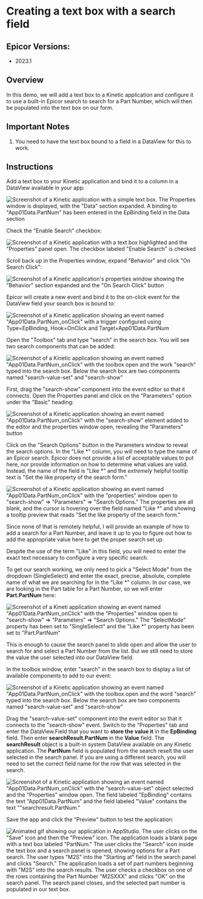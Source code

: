# Creating a text box with a search field

## Epicor Versions:

* 2023.1


## Overview

In this demo, we will add a text box to a Kinetic application and configure it to use a built-in Epicor search to search for a Part Number, which will then be populated into the text box on our form.

## Important Notes

1. You need to have the text box bound to a field in a DataView for this to work.

## Instructions

Add a text box to your Kinetic application and bind it to a column in a DataView available in your app:

![Screenshot of a Kinetic application with a simple text box. The Properties window is displayed, with the "Data" section expanded. A binding to "App01Data.PartNum" has been entered in the EpBinding field in the Data section](../_resources/TextBoxWithSearch/2025-01-21_16-09-36-798_brave_App_-_Brave.png)

Check the "Enable Search" checkbox:

![Screenshot of a Kinetic application with a text box highlighted and the "Properties" panel open. The checkbox labeled "Enable Search" is checked](../_resources/TextBoxWithSearch/2025-01-21_15-41-27-445_brave_App_-_Brave.png)


Scroll back up in the Properties window, expand "Behavior" and click "On Search Click":

![Screenshot of a Kinetic application's properties window showing the "Behavior" section expanded and the "On Search Click" button](../_resources/TextBoxWithSearch/2025-01-21_15-58-46-649_brave_App_-_Brave.png)

Epicor will create a new event and bind it to the on-click event for the DataView field your search box is bound to:

![Screenshot of a Kinetic application showing an event named "App01Data.PartNum_onClick" with a trigger configured using Type=EpBinding, Hook=OnClick and Target=App01Data.PartNum](../_resources/TextBoxWithSearch/2025-01-21_16-13-54-716_brave_App_-_Brave.png)

Open the "Toolbox" tab and type "search" in the search box. You will see two search components that can be added:

![Screenshot of a Kinetic application showing an event named "App01Data.PartNum_onClick" with the toolbox open and the work "search" typed into the search box. Below the search box are two components named "search-value-set" and "search-show"](../_resources/TextBoxWithSearch/2025-01-21_16-15-25-098_brave_App_-_Brave.png)

First, drag the "search-show" component into the event editor so that it connects. Open the Properties panel and click on the "Parameters" option under the "Basic" heading:

![Screenshot of a Kinetic application showing an event named "App01Data.PartNum_onClick" with the "search-show" element added to the editor and the properties window open, revealing the "Parameters" button](../_resources/TextBoxWithSearch/2025-01-21_16-17-33-832_brave_App_-_Brave.png)

Click on the "Search Options" button in the Parameters window to reveal the search options. In the "Like *" column, you will need to type the name of an Epicor search. Epicor does not provide a list of acceptable values to put here, nor provide information on how to determine what values are valid. Instead, the name of the field is "Like *" and the _extremely_ helpful tooltip text is "Set the like property of the search form."

![Screenshot of a Kinetic application showing an event named "App01Data.PartNum_onClick" with the "properties" window open to "search-show" => "Parameters" => "Search Options." The properties are all blank, and the cursor is hovering over the field named "Like *" and showing a tooltip preview that reads "Set the like property of the search form."](../_resources/TextBoxWithSearch/2025-01-21_16-26-03-657_brave_App_-_Brave.png)

Since none of that is remotely helpful, I will provide an example of how to add a search for a Part Number, and leave it up to you to figure out how to add the appropriate value here to get the proper search set up.

Despite the use of the term "Like" in this field, you will need to enter the exact text necessary to configure a very specific search.

To get our search working, we only need to pick a "Select Mode" from the dropdown (SingleSelect) and enter the exact, precise, absolute, complete name of what we are searching for in the "Like *" column. In our case, we are looking in the Part table for a Part Number, so we will enter **Part.PartNum** here:

![Screenshot of a Kineti application showing an event named "App01Data.PartNum_onClick" with the "Properties" window open to "search-show" => "Parameters" => "Search Options." The "SelectMode" property has been set to "SingleSelect" and the "Like *" property has been set to "Part.PartNum"](../_resources/TextBoxWithSearch/2025-01-21_16-29-16-701_brave_App_-_Brave.png)

This is enough to cause the search panel to slide open and allow the user to search for and select a Part Number from the list. But we still need to store the value the user selected into our DataView field.

In the toolbox window, enter "search" in the search box to display a list of available components to add to our event:

![Screenshot of a Kinetic application showing an event named "App01Data.PartNum_onClick" with the toolbox open and the word "search" typed into the search box. Below the search box are two components named "search-value-set" and "search-show"](../_resources/TextBoxWithSearch/2025-01-21_16-15-25-098_brave_App_-_Brave.png)


Drag the "search-value-set" component into the event editor so that it connects to the "search-show" event. Switch to the "Properties" tab and enter the DataView.Field that you want to **store the value it** in the **EpBinding** field. Then enter **searchResult.PartNum** in the **Value** field. The **searchResult** object is a built-in system DataView available on any Kinetic application. The **PartNum** field is populated from the search reselt the user selected in the search panel. If you are using a different search, you will need to set the correct field name for the row that was selected in the search.

![Screenshot of a Kinetic application showing an event named "App01Data.PartNum_onClick" with the "search-value-set" object selected and the "Properties" window open. The field labeled "EpBinding" contains the text "App01Data.PartNum" and the field labeled "Value" contains the text ""searchresult.PartNum."](../_resources/TextBoxWithSearch/2025-01-21_16-36-15-126_brave_App_-_Brave.png)

Save the app and click the "Preview" button to test the application:

![Animated gif showing our application in AppStudio. The user clicks on the "Save" icon and then the "Preview" icon. The application loads a blank page with a text box labeled "PartNum." The user clicks the "Search" icon inside the text box and a search panel is opened, showing options for a Part search. The user types "M2S" into the "Starting at" field in the search panel and clicks "Search." The application loads a set of part numbers beginning with "M2S" into the search results. The user checks a checkbox on one of the rows containing the Part Number "M2SXXX" and clicks "OK" on the search panel. The search panel closes, and the selected part number is populated in our text box.](../_resources/TextBoxWithSearch/2025-01-21_16-45-08-367_brave_App_-_Brave.gif)
